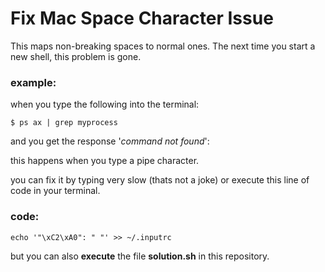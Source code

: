 # Fix Mac Space Character Issue

This maps non-breaking spaces to normal ones. The next time you start a new shell, this problem is gone.

### example:

when you type the following into the terminal:

```
$ ps ax | grep myprocess
```

and you get the response '*command not found*':

this happens when you type a pipe character.

you can fix it by typing very slow (thats not a joke) or execute this line of code in your terminal.

### code:

```
echo '"\xC2\xA0": " "' >> ~/.inputrc
```

but you can also **execute** the file **solution.sh** in this repository.
